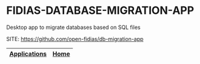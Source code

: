 # FIDIAS-DATABASE-MIGRATION-APP
 
 Desktop app to migrate databases based on SQL files
 
 SITE: https://github.com/open-fidias/db-migration-app

 | [Applications](https://portable-linux-apps.github.io/apps.html) | [Home](https://portable-linux-apps.github.io)
 | --- | --- |
